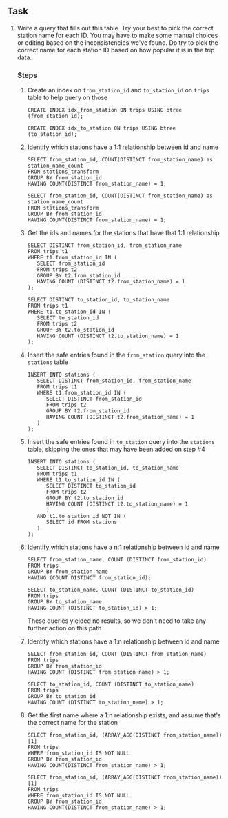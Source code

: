 ## Task

1. Write a query that fills out this table. Try your best to pick the correct station name for each ID. You may have to make some manual choices or editing based on the inconsistencies we've found. Do try to pick the correct name for each station ID based on how popular it is in the trip data.

   ### Steps

   1. Create an index on `from_station_id` and `to_station_id` on `trips` table to help query on those

      ```
      CREATE INDEX idx_from_station ON trips USING btree (from_station_id);
      ```

      ```
      CREATE INDEX idx_to_station ON trips USING btree (to_station_id);
      ```

   2. Identify which stations have a 1:1 relationship between id and name

      ```
      SELECT from_station_id, COUNT(DISTINCT from_station_name) as station_name_count
      FROM stations_transform
      GROUP BY from_station_id
      HAVING COUNT(DISTINCT from_station_name) = 1;
      ```

      ```
      SELECT from_station_id, COUNT(DISTINCT from_station_name) as station_name_count
      FROM stations_transform
      GROUP BY from_station_id
      HAVING COUNT(DISTINCT from_station_name) = 1;
      ```

   3. Get the ids and names for the stations that have that 1:1 relationship

      ```
      SELECT DISTINCT from_station_id, from_station_name
      FROM trips t1
      WHERE t1.from_station_id IN (
         SELECT from_station_id
         FROM trips t2
         GROUP BY t2.from_station_id
         HAVING COUNT (DISTINCT t2.from_station_name) = 1
      );
      ```

      ```
      SELECT DISTINCT to_station_id, to_station_name
      FROM trips t1
      WHERE t1.to_station_id IN (
         SELECT to_station_id
         FROM trips t2
         GROUP BY t2.to_station_id
         HAVING COUNT (DISTINCT t2.to_station_name) = 1
      );
      ```

   4. Insert the safe entries found in the `from_station` query into the `stations` table

      ```
      INSERT INTO stations (
         SELECT DISTINCT from_station_id, from_station_name
         FROM trips t1
         WHERE t1.from_station_id IN (
            SELECT DISTINCT from_station_id
            FROM trips t2
            GROUP BY t2.from_station_id
            HAVING COUNT (DISTINCT t2.from_station_name) = 1
         )
      );
      ```

   5. Insert the safe entries found in `to_station` query into the `stations` table, skipping the ones that may have been added on step #4

      ```
      INSERT INTO stations (
         SELECT DISTINCT to_station_id, to_station_name
         FROM trips t1
         WHERE t1.to_station_id IN (
            SELECT DISTINCT to_station_id
            FROM trips t2
            GROUP BY t2.to_station_id
            HAVING COUNT (DISTINCT t2.to_station_name) = 1
            )
         AND t1.to_station_id NOT IN (
            SELECT id FROM stations
         )
      );
      ```

   6. Identify which stations have a n:1 relationship between id and name

      ```
      SELECT from_station_name, COUNT (DISTINCT from_station_id)
      FROM trips
      GROUP BY from_station_name
      HAVING (COUNT DISTINCT from_station_id);
      ```

      ```
      SELECT to_station_name, COUNT (DISTINCT to_station_id)
      FROM trips
      GROUP BY to_station_name
      HAVING COUNT (DISTINCT to_station_id) > 1;
      ```

      These queries yielded no results, so we don't need to take any further action on this path

   7. Identify which stations have a 1:n relationship between id and name

      ```
      SELECT from_station_id, COUNT (DISTINCT from_station_name)
      FROM trips
      GROUP BY from_station_id
      HAVING COUNT (DISTINCT from_station_name) > 1;
      ```

      ```
      SELECT to_station_id, COUNT (DISTINCT to_station_name)
      FROM trips
      GROUP BY to_station_id
      HAVING COUNT (DISTINCT to_station_name) > 1;
      ```

   8. Get the first name where a 1:n relationship exists, and assume that's the correct name for the station

      ```
      SELECT from_station_id, (ARRAY_AGG(DISTINCT from_station_name))[1]
      FROM trips
      WHERE from_station_id IS NOT NULL
      GROUP BY from_station_id
      HAVING COUNT(DISTINCT from_station_name) > 1;
      ```

      ```
      SELECT from_station_id, (ARRAY_AGG(DISTINCT from_station_name))[1]
      FROM trips
      WHERE from_station_id IS NOT NULL
      GROUP BY from_station_id
      HAVING COUNT(DISTINCT from_station_name) > 1;
      ```
